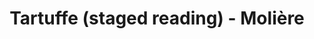 ---
layout: production
title: Tartuffe (staged reading) - Molière
dates: June 8, 2014
location: Chief O’Neill’s Pub & Restaurant, Chicago
synopsis: Accidental Shakespeare Theatre Company performs a staged reading of one of Moliere's best loved -- and most clever -- comedies. Few scoundrels are as roguish, charming or hilarious as the titular Tartuffe, an impostor who insinuates himself into the home of Orgon and his family, quickly throwing the entire household into chaos. As Orgon's infatuation with his guest and his phony piety grows, Tartuffe's deception threatens to turn downright damaging.

production:
  - name: Margaretta Sacco
    title: Director
    bio_url: 

cast:
- actor: Ben Muller
  role: Tartuffe
  actor_bio_url: 
- actor: Rocco Renda
  role: Orgon
  actor_bio_url: 
- actor: Christian Isely
  role: Cleante
  actor_bio_url: 
- actor: Geoff Zimmerman
  role: Damic/Officer
  actor_bio_url: 
- actor: Kevin Sheehan
  role: Valere
  actor_bio_url: 
- actor: Anu Bhatt
  role: Elmire
  actor_bio_url:
- actor: Julia Kessler
  role: Dorine
  actor_bio_url: http://accidentalshakespeare.com/company/julia_kessler
- actor: Christie Coran
  role: Mariane/Monsieur
  actor_bio_url: 
- actor: Elizabeth Rentfro
  role: Madame Pernelle
  actor_bio_url: 

---